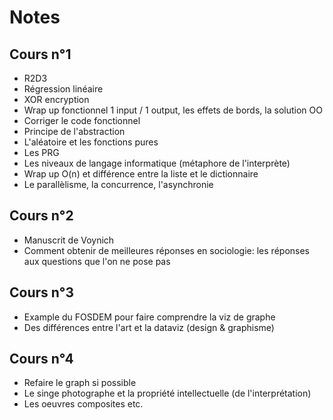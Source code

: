 # Notes

## Cours n°1

* R2D3
* Régression linéaire
* XOR encryption
* Wrap up fonctionnel 1 input / 1 output, les effets de bords, la solution OO
* Corriger le code fonctionnel
* Principe de l'abstraction
* L'aléatoire et les fonctions pures
* Les PRG
* Les niveaux de langage informatique (métaphore de l'interprète)
* Wrap up O(n) et différence entre la liste et le dictionnaire
* Le parallèlisme, la concurrence, l'asynchronie

## Cours n°2

* Manuscrit de Voynich
* Comment obtenir de meilleures réponses en sociologie: les réponses aux questions que l'on ne pose pas

## Cours n°3

* Example du FOSDEM pour faire comprendre la viz de graphe
* Des différences entre l'art et la dataviz (design & graphisme)

## Cours n°4

* Refaire le graph si possible
* Le singe photographe et la propriété intellectuelle (de l'interprétation)
* Les oeuvres composites etc.
